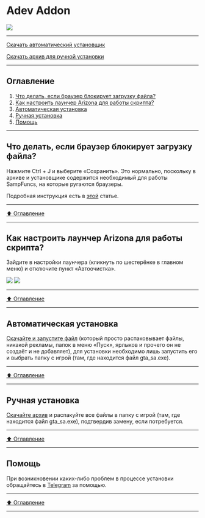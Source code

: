 # Adev Addon
![](http://sun9-63.userapi.com/impf/c855320/v855320539/234110/vgRS5CxXpTs.jpg?size=1590x400&quality=95&crop=0,0,1590,400&sign=a0a5d9898722901b8fa1312610b7b5a4&type=cover_group)
____
[Скачать автоматический установщик](https://github.com/MrQwer55/Adev-Addon/blob/main/Adev%20Addon.exe?raw=true)

[Скачать архив для ручной установки](https://github.com/MrQwer55/Adev-Addon/blob/main/Adev%20Addon.zip?raw=true)
____
## Оглавление

1. [Что делать, если браузер блокирует загрузку файла?](#что-делать-если-браузер-блокирует-загрузку-файла)
2. [Как настроить лаунчер Arizona для работы скрипта?](#как-настроить-лаунчер-arizona-для-работы-скрипта)
3. [Автоматическая установка](#автоматическая-установка)
4. [Ручная установка](#ручная-установка)
5. [Помощь](#помощь)
____
## Что делать, если браузер блокирует загрузку файла?
Нажмите Ctrl + J и выберите «Сохранить». Это нормально, поскольку в архиве и установщике содержится необходимый для работы SampFuncs, на которые ругаются браузеры.

Подробная инструкция есть в [этой](https://soft-setup.ru/razreshit-skachivanie-fajla-kotoryj-google-chrome-blokiruet/) статье.
____
[:arrow_up: Оглавление](#оглавление) 
____
## Как настроить лаунчер Arizona для работы скрипта?
Зайдите в настройки лаунчера (кликнуть по шестерёнке в главном меню) и отключите пункт «Автоочистка».

![](https://i.imgur.com/HCC1eId.png)
![](https://i.imgur.com/V0mb2ez.png)
____
[:arrow_up: Оглавление](#оглавление) 
____
## Автоматическая установка
[Скачайте и запустите файл](https://github.com/MrQwer55/Adev-Addon/blob/main/Adev%20Addon.exe?raw=true) (который просто распаковывает файлы, никакой рекламы, папок в меню «Пуск», ярлыков и прочего он не создаёт и не добавляет), для установки необходимо лишь запустить его и выбрать папку с игрой (там, где находится файл gta_sa.exe).
____
[:arrow_up: Оглавление](#оглавление) 
____
## Ручная установка
[Скачайте архив](https://github.com/MrQwer55/Adev-Addon/blob/main/Adev%20Addon.zip?raw=true) и распакуйте все файлы в папку с игрой (там, где находится файл gta_sa.exe), подтвердив замену, если потребуется.
____
[:arrow_up: Оглавление](#оглавление) 
____
## Помощь
При возникновении каких-либо проблем в процессе установки обращайтесь в [Telegram](https://t.me/celentheado) за помощью.
____
[:arrow_up: Оглавление](#оглавление) 
____
